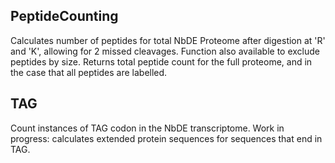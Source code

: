 ## PeptideCounting

Calculates number of peptides for total NbDE Proteome after digestion at 'R' and 'K', allowing for 2 missed cleavages. Function also available to exclude peptides by size. Returns total peptide count for the full proteome, and in the case that all peptides are labelled.

## TAG

Count instances of TAG codon in the NbDE transcriptome. Work in progress: calculates extended protein sequences for sequences that end in TAG.

